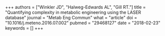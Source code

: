 +++
authors = ["Winkler JD", "Halweg-Edwards AL", "Gill RT."]
title = "Quantifying complexity in metabolic engineering using the LASER database"
journal = "Metab Eng Commun"
what = "article"
doi = "10.1016/j.meteno.2016.07.002"
pubmed = "29468127"
date = "2018-02-23"
keywords = []
+++

